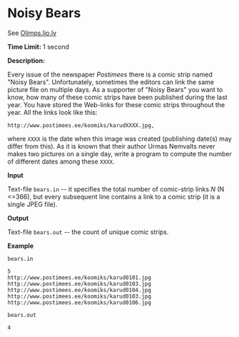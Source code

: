 Noisy Bears
==============

See [Olimps.lio.lv](http://olimps.lio.lv/uzdevumi.php?show=55)

**Time Limit:** 1 second

**Description:** 

Every issue of the newspaper *Postimees* there is a comic strip named "Noisy Bears". 
Unfortunately, sometimes the editors can link the same picture file 
on multiple days. As a supporter of "Noisy Bears" you want to know, how many 
of these comic strips have been published during the last year. 
You have stored the Web-links for these comic strips throughout the year. 
All the links look like this: 

```
http://www.postimees.ee/koomiks/karudXXXX.jpg,
```

where `XXXX` is the date when this image was created (publishing date(s) may 
differ from this). As it is known that their author Urmas Nemvalts
never makes two pictures on a single day, write a program to 
compute the number of different dates among these `XXXX`. 

**Input**

Text-file `bears.in` -- it specifies the total number of comic-strip links $N$
(N <=366), but every subsequent line contains a link to a comic strip (it is a 
single JPEG file). 

**Output**

Text-file `bears.out` -- the count of unique comic strips. 

**Example**

`bears.in`

```
5
http://www.postimees.ee/koomiks/karud0101.jpg
http://www.postimees.ee/koomiks/karud0103.jpg
http://www.postimees.ee/koomiks/karud0104.jpg
http://www.postimees.ee/koomiks/karud0103.jpg
http://www.postimees.ee/koomiks/karud0106.jpg
```

`bears.out`

```
4
```

